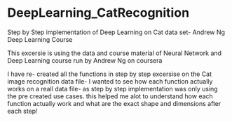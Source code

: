 # DeepLearning_CatRecognition
Step by Step implementation of Deep Learning on Cat data set- Andrew Ng Deep Learning Course

This excersie is using the data and course material of Neural Network and Deep Learning course run by Andrew Ng on coursera

I have re- created all the functions in step by step excersise on the Cat image recognition data file- I wanted to see how each function actually works on a reall data file- as step by step implementation was only using the pre created use cases.
this helped me alot to understand how each function actually work and what are the exact shape and dimensions after each step!
